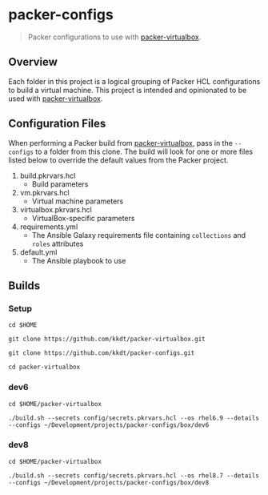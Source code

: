 # packer-configs

> Packer configurations to use with [packer-virtualbox](https://github.com/kkdt/packer-virtualbox).

## Overview

Each folder in this project is a logical grouping of Packer HCL configurations to build a virtual machine. This project 
is intended and opinionated to be used with [packer-virtualbox](https://github.com/kkdt/packer-virtualbox).

## Configuration Files

When performing a Packer build from [packer-virtualbox](https://github.com/kkdt/packer-virtualbox), pass in the `--configs`
to a folder from this clone. The build will look for one or more files listed below to override the default values from 
the Packer project.

1. build.pkrvars.hcl
     - Build parameters
1. vm.pkrvars.hcl
     - Virtual machine parameters
1. virtualbox.pkrvars.hcl
     - VirtualBox-specific parameters
1. requirements.yml
     - The Ansible Galaxy requirements file containing `collections` and `roles` attributes
1. default.yml
     - The Ansible playbook to use

## Builds

### Setup

```shell
cd $HOME

git clone https://github.com/kkdt/packer-virtualbox.git

git clone https://github.com/kkdt/packer-configs.git

cd packer-virtualbox
```

### dev6

```shell
cd $HOME/packer-virtualbox

./build.sh --secrets config/secrets.pkrvars.hcl --os rhel6.9 --details --configs ~/Development/projects/packer-configs/box/dev6 
```

### dev8

```shell
cd $HOME/packer-virtualbox

./build.sh --secrets config/secrets.pkrvars.hcl --os rhel8.7 --details --configs ~/Development/projects/packer-configs/box/dev8
```